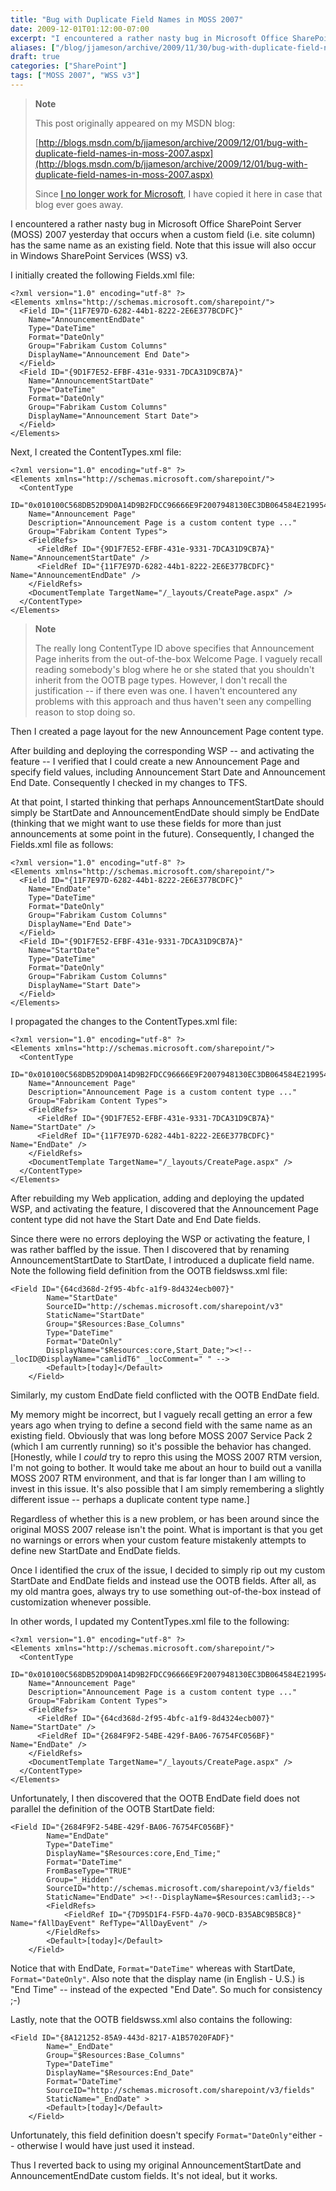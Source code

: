 ```yaml
---
title: "Bug with Duplicate Field Names in MOSS 2007"
date: 2009-12-01T01:12:00-07:00
excerpt: "I encountered a rather nasty bug in Microsoft Office SharePoint Server (MOSS) 2007 yesterday that occurs when a custom field (i.e. site column) has the same name as an existing field. Note that this issue will also occur in Windows SharePoint Services..."
aliases: ["/blog/jjameson/archive/2009/11/30/bug-with-duplicate-field-names-in-moss-2007.aspx"]
draft: true
categories: ["SharePoint"]
tags: ["MOSS 2007", "WSS v3"]
---
```


> **Note**
>
> This post originally appeared on my MSDN blog:
>
> [http://blogs.msdn.com/b/jjameson/archive/2009/12/01/bug-with-duplicate-field-names-in-moss-2007.aspx](http://blogs.msdn.com/b/jjameson/archive/2009/12/01/bug-with-duplicate-field-names-in-moss-2007.aspx)
>
> Since [I no longer work for Microsoft](/blog/jjameson/2011/09/02/last-day-with-microsoft), I have copied it here in case that blog ever goes away.

I encountered a rather nasty bug in Microsoft Office SharePoint Server (MOSS) 2007 yesterday that occurs when a custom field (i.e. site column) has the same name as an existing field. Note that this issue will also occur in Windows SharePoint Services (WSS) v3.

I initially created the following Fields.xml file:

```
<?xml version="1.0" encoding="utf-8" ?>
<Elements xmlns="http://schemas.microsoft.com/sharepoint/">
  <Field ID="{11F7E97D-6282-44b1-8222-2E6E377BCDFC}"
    Name="AnnouncementEndDate"
    Type="DateTime"
    Format="DateOnly"
    Group="Fabrikam Custom Columns"
    DisplayName="Announcement End Date">
  </Field>
  <Field ID="{9D1F7E52-EFBF-431e-9331-7DCA31D9CB7A}"
    Name="AnnouncementStartDate"
    Type="DateTime"
    Format="DateOnly"
    Group="Fabrikam Custom Columns"
    DisplayName="Announcement Start Date">
  </Field>
</Elements>
```

Next, I created the ContentTypes.xml file:

```
<?xml version="1.0" encoding="utf-8" ?>
<Elements xmlns="http://schemas.microsoft.com/sharepoint/">
  <ContentType
    ID="0x010100C568DB52D9D0A14D9B2FDCC96666E9F2007948130EC3DB064584E219954237AF390064DEA0F50FC8C147B0B6EA0636C4A7D400EF37EB6F40C54a21A3872B1E6CA5BC0A"
    Name="Announcement Page"
    Description="Announcement Page is a custom content type ..."
    Group="Fabrikam Content Types">
    <FieldRefs>
      <FieldRef ID="{9D1F7E52-EFBF-431e-9331-7DCA31D9CB7A}" Name="AnnouncementStartDate" />
      <FieldRef ID="{11F7E97D-6282-44b1-8222-2E6E377BCDFC}" Name="AnnouncementEndDate" />
    </FieldRefs>
    <DocumentTemplate TargetName="/_layouts/CreatePage.aspx" />
  </ContentType>
</Elements>
```

> **Note**
>
> The really long ContentType ID above specifies that Announcement Page inherits from the out-of-the-box Welcome Page. I vaguely recall reading somebody's blog where he or she stated that you shouldn't inherit from the OOTB page types. However, I don't recall the justification -- if there even was one. I haven't encountered any problems with this approach and thus haven't seen any compelling reason to stop doing so.

Then I created a page layout for the new Announcement Page content type.

After building and deploying the corresponding WSP -- and activating the feature -- I verified that I could create a new Announcement Page and specify field values, including Announcement Start Date and Announcement End Date. Consequently I checked in my changes to TFS.

At that point, I started thinking that perhaps AnnouncementStartDate should simply be StartDate and AnnouncementEndDate should simply be EndDate (thinking that we might want to use these fields for more than just announcements at some point in the future). Consequently, I changed the Fields.xml file as follows:

```
<?xml version="1.0" encoding="utf-8" ?>
<Elements xmlns="http://schemas.microsoft.com/sharepoint/">
  <Field ID="{11F7E97D-6282-44b1-8222-2E6E377BCDFC}"
    Name="EndDate"
    Type="DateTime"
    Format="DateOnly"
    Group="Fabrikam Custom Columns"
    DisplayName="End Date">
  </Field>
  <Field ID="{9D1F7E52-EFBF-431e-9331-7DCA31D9CB7A}"
    Name="StartDate"
    Type="DateTime"
    Format="DateOnly"
    Group="Fabrikam Custom Columns"
    DisplayName="Start Date">
  </Field>
</Elements>
```

I propagated the changes to the ContentTypes.xml file:

```
<?xml version="1.0" encoding="utf-8" ?>
<Elements xmlns="http://schemas.microsoft.com/sharepoint/">
  <ContentType
    ID="0x010100C568DB52D9D0A14D9B2FDCC96666E9F2007948130EC3DB064584E219954237AF390064DEA0F50FC8C147B0B6EA0636C4A7D400EF37EB6F40C54a21A3872B1E6CA5BC0A"
    Name="Announcement Page"
    Description="Announcement Page is a custom content type ..."
    Group="Fabrikam Content Types">
    <FieldRefs>
      <FieldRef ID="{9D1F7E52-EFBF-431e-9331-7DCA31D9CB7A}" Name="StartDate" />
      <FieldRef ID="{11F7E97D-6282-44b1-8222-2E6E377BCDFC}" Name="EndDate" />
    </FieldRefs>
    <DocumentTemplate TargetName="/_layouts/CreatePage.aspx" />
  </ContentType>
</Elements>
```

After rebuilding my Web application, adding and deploying the updated WSP, and activating the feature, I discovered that the Announcement Page content type did not have the Start Date and End Date fields.

Since there were no errors deploying the WSP or activating the feature, I was rather baffled by the issue. Then I discovered that by renaming AnnouncementStartDate to StartDate, I introduced a duplicate field name. Note the following field definition from the OOTB fieldswss.xml file:

```
<Field ID="{64cd368d-2f95-4bfc-a1f9-8d4324ecb007}"
        Name="StartDate"
        SourceID="http://schemas.microsoft.com/sharepoint/v3"
        StaticName="StartDate"
        Group="$Resources:Base_Columns"
        Type="DateTime"
        Format="DateOnly"
        DisplayName="$Resources:core,Start_Date;"><!-- _locID@DisplayName="camlidT6" _locComment=" " -->
        <Default>[today]</Default>
    </Field>
```

Similarly, my custom EndDate field conflicted with the OOTB EndDate field.

My memory might be incorrect, but I vaguely recall getting an error a few years ago when trying to define a second field with the same name as an existing field. Obviously that was long before MOSS 2007 Service Pack 2 (which I am currently running) so it's possible the behavior has changed. [Honestly, while I *could* try to repro this using the MOSS 2007 RTM version, I'm not going to bother. It would take me about an hour to build out a vanilla MOSS 2007 RTM environment, and that is far longer than I am willing to invest in this issue. It's also possible that I am simply remembering a slightly different issue -- perhaps a duplicate content type name.]

Regardless of whether this is a new problem, or has been around since the original MOSS 2007 release isn't the point. What is important is that you get no warnings or errors when your custom feature mistakenly attempts to define new StartDate and EndDate fields.

Once I identified the crux of the issue, I decided to simply rip out my custom StartDate and EndDate fields and instead use the OOTB fields. After all, as my old mantra goes, always try to use something out-of-the-box instead of customization whenever possible.

In other words, I updated my ContentTypes.xml file to the following:

```
<?xml version="1.0" encoding="utf-8" ?>
<Elements xmlns="http://schemas.microsoft.com/sharepoint/">
  <ContentType
    ID="0x010100C568DB52D9D0A14D9B2FDCC96666E9F2007948130EC3DB064584E219954237AF390064DEA0F50FC8C147B0B6EA0636C4A7D400EF37EB6F40C54a21A3872B1E6CA5BC0A"
    Name="Announcement Page"
    Description="Announcement Page is a custom content type ..."
    Group="Fabrikam Content Types">
    <FieldRefs>
      <FieldRef ID="{64cd368d-2f95-4bfc-a1f9-8d4324ecb007}" Name="StartDate" />
      <FieldRef ID="{2684F9F2-54BE-429f-BA06-76754FC056BF}" Name="EndDate" />
    </FieldRefs>
    <DocumentTemplate TargetName="/_layouts/CreatePage.aspx" />
  </ContentType>
</Elements>
```

Unfortunately, I then discovered that the OOTB EndDate field does not parallel the definition of the OOTB StartDate field:

```
<Field ID="{2684F9F2-54BE-429f-BA06-76754FC056BF}"
        Name="EndDate"
        Type="DateTime"
        DisplayName="$Resources:core,End_Time;"
        Format="DateTime"
        FromBaseType="TRUE"
        Group="_Hidden"
        SourceID="http://schemas.microsoft.com/sharepoint/v3/fields"
        StaticName="EndDate" ><!--DisplayName=$Resources:camlid3;-->
        <FieldRefs>
            <FieldRef ID="{7D95D1F4-F5FD-4a70-90CD-B35ABC9B5BC8}" Name="fAllDayEvent" RefType="AllDayEvent" />
        </FieldRefs>
        <Default>[today]</Default>
    </Field>
```

Notice that with EndDate, `Format="DateTime"` whereas with StartDate, `Format="DateOnly"`. Also note that the display name (in English - U.S.) is "End Time" -- instead of the expected "End Date". So much for consistency ;-)

Lastly, note that the OOTB fieldswss.xml also contains the following:

```
<Field ID="{8A121252-85A9-443d-8217-A1B57020FADF}"
        Name="_EndDate"
        Group="$Resources:Base_Columns"
        Type="DateTime"
        DisplayName="$Resources:End_Date"
        Format="DateTime"
        SourceID="http://schemas.microsoft.com/sharepoint/v3/fields"
        StaticName="_EndDate" >
        <Default>[today]</Default>
    </Field>
```

Unfortunately, this field definition doesn't specify `Format="DateOnly"`either -- otherwise I would have just used it instead.

Thus I reverted back to using my original AnnouncementStartDate and AnnouncementEndDate custom fields. It's not ideal, but it works.

